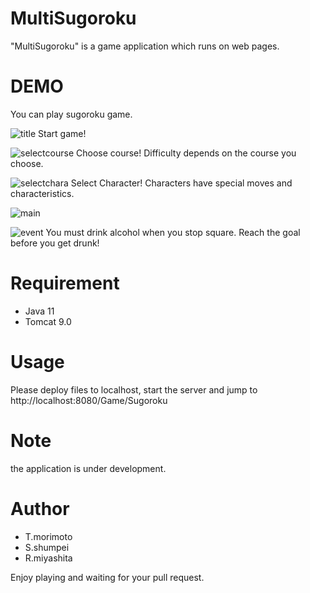 # MultiSugoroku

"MultiSugoroku" is a game application which runs on web pages.

# DEMO

You can play sugoroku game.

![title](https://user-images.githubusercontent.com/65071730/92205657-1fedd300-eec1-11ea-9ac6-50b8be669729.PNG)
Start game!

![selectcourse](https://user-images.githubusercontent.com/65071730/92205691-2c722b80-eec1-11ea-8aeb-94147e2b9f1e.PNG)
Choose course!
Difficulty depends on the course you choose.

![selectchara](https://user-images.githubusercontent.com/65071730/92205697-2e3bef00-eec1-11ea-9abd-fb325f110982.PNG)
Select Character!
Characters have special moves and characteristics.

![main](https://user-images.githubusercontent.com/65071730/92205700-309e4900-eec1-11ea-96c9-aabbacd7b8c2.PNG)

![event](https://user-images.githubusercontent.com/65071730/92205703-32680c80-eec1-11ea-8d5c-2fc5146619cd.PNG)
You must drink alcohol when you stop square.
Reach the goal before you get drunk!

# Requirement

* Java 11
* Tomcat 9.0

# Usage

Please deploy files to localhost, start the server and jump to http://localhost:8080/Game/Sugoroku

# Note

the application is under development.

# Author

* T.morimoto
* S.shumpei
* R.miyashita

Enjoy playing and waiting for your pull request.
